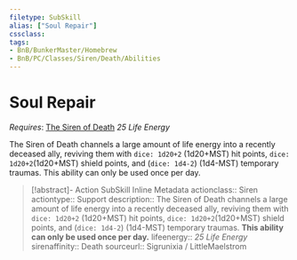 ```yaml
---
filetype: SubSkill
alias: ["Soul Repair"]
cssclass: 
tags:
- BnB/BunkerMaster/Homebrew
- BnB/PC/Classes/Siren/Death/Abilities
---
```

# Soul Repair
*Requires*: [The Siren of Death](../The-Siren-of-Death.md)
_25 Life Energy_

The Siren of Death channels a large amount of life energy into a recently deceased ally, reviving them with `dice: 1d20+2` (1d20+MST) hit points, `dice: 1d20+2`(1d20+MST) shield points, and (`dice: 1d4-2`) (1d4-MST) temporary traumas.
This ability can only be used once per day.

>[!abstract]- Action SubSkill Inline Metadata
> actionclass:: Siren
> actiontype:: Support
> description:: The Siren of Death channels a large amount of life energy into a recently deceased ally, reviving them with `dice: 1d20+2` (1d20+MST) hit points, `dice: 1d20+2`(1d20+MST) shield points, and (`dice: 1d4-2`) (1d4-MST) temporary traumas. __This ability can only be used once per day.__
> lifeenergy:: _25 Life Energy_
> sirenaffinity:: Death
> sourceurl:: Sigrunixia / LittleMaelstrom

